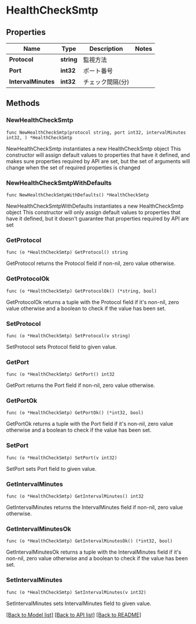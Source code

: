 # HealthCheckSmtp

## Properties

Name | Type | Description | Notes
------------ | ------------- | ------------- | -------------
**Protocol** | **string** | 監視方法 | 
**Port** | **int32** | ポート番号 | 
**IntervalMinutes** | **int32** | チェック間隔(分) | 

## Methods

### NewHealthCheckSmtp

`func NewHealthCheckSmtp(protocol string, port int32, intervalMinutes int32, ) *HealthCheckSmtp`

NewHealthCheckSmtp instantiates a new HealthCheckSmtp object
This constructor will assign default values to properties that have it defined,
and makes sure properties required by API are set, but the set of arguments
will change when the set of required properties is changed

### NewHealthCheckSmtpWithDefaults

`func NewHealthCheckSmtpWithDefaults() *HealthCheckSmtp`

NewHealthCheckSmtpWithDefaults instantiates a new HealthCheckSmtp object
This constructor will only assign default values to properties that have it defined,
but it doesn't guarantee that properties required by API are set

### GetProtocol

`func (o *HealthCheckSmtp) GetProtocol() string`

GetProtocol returns the Protocol field if non-nil, zero value otherwise.

### GetProtocolOk

`func (o *HealthCheckSmtp) GetProtocolOk() (*string, bool)`

GetProtocolOk returns a tuple with the Protocol field if it's non-nil, zero value otherwise
and a boolean to check if the value has been set.

### SetProtocol

`func (o *HealthCheckSmtp) SetProtocol(v string)`

SetProtocol sets Protocol field to given value.


### GetPort

`func (o *HealthCheckSmtp) GetPort() int32`

GetPort returns the Port field if non-nil, zero value otherwise.

### GetPortOk

`func (o *HealthCheckSmtp) GetPortOk() (*int32, bool)`

GetPortOk returns a tuple with the Port field if it's non-nil, zero value otherwise
and a boolean to check if the value has been set.

### SetPort

`func (o *HealthCheckSmtp) SetPort(v int32)`

SetPort sets Port field to given value.


### GetIntervalMinutes

`func (o *HealthCheckSmtp) GetIntervalMinutes() int32`

GetIntervalMinutes returns the IntervalMinutes field if non-nil, zero value otherwise.

### GetIntervalMinutesOk

`func (o *HealthCheckSmtp) GetIntervalMinutesOk() (*int32, bool)`

GetIntervalMinutesOk returns a tuple with the IntervalMinutes field if it's non-nil, zero value otherwise
and a boolean to check if the value has been set.

### SetIntervalMinutes

`func (o *HealthCheckSmtp) SetIntervalMinutes(v int32)`

SetIntervalMinutes sets IntervalMinutes field to given value.



[[Back to Model list]](../README.md#documentation-for-models) [[Back to API list]](../README.md#documentation-for-api-endpoints) [[Back to README]](../README.md)


